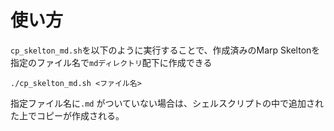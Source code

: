 # 使い方
`cp_skelton_md.sh`を以下のように実行することで、作成済みのMarp Skeltonを指定のファイル名で`mdディレクトリ`配下に作成できる

```
./cp_skelton_md.sh <ファイル名>
```

指定ファイル名に`.md` がついていない場合は、シェルスクリプトの中で追加された上でコピーが作成される。
